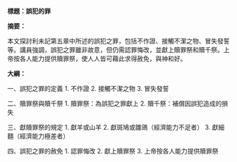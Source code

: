 **標題：誤犯的罪**

**摘要：**

本文探討利未記第五章中所述的誤犯之罪，包括不作證、接觸不潔之物、冒失發誓等。講員強調，誤犯之罪雖非故意，但仍需認罪悔改，並獻上贖罪祭和贖千祭。上帝按各人能力提供贖罪祭，使人人皆可藉此求得赦免，與神和好。

**大綱：**

一、誤犯之罪的定義
    1. 不作證
    2. 接觸不潔之物
    3. 冒失發誓

二、贖罪祭與贖千祭
    1. 贖罪祭：為誤犯之罪獻上
    2. 贖千祭：補償因誤犯造成的損失

三、獻贖罪祭的規定
    1. 獻羊或山羊
    2. 獻斑鳩或雛鴿（經濟能力不足者）
    3. 獻細麵（經濟能力極差者）

四、誤犯之罪的赦免
    1. 認罪悔改
    2. 獻上贖罪祭
    3. 上帝按各人能力提供贖罪祭